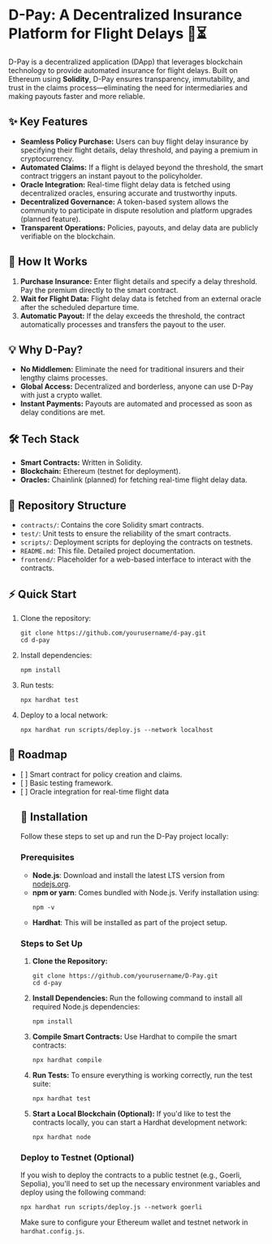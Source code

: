 <h1>D-Pay: A Decentralized Insurance Platform for Flight Delays 🛫⏳</h1>

<p>
  D-Pay is a decentralized application (DApp) that leverages blockchain technology 
  to provide automated insurance for flight delays. Built on Ethereum using 
  <strong>Solidity</strong>, D-Pay ensures transparency, immutability, and trust 
  in the claims process—eliminating the need for intermediaries and making payouts 
  faster and more reliable.
</p>

<h2>✨ Key Features</h2>
<ul>
  <li><strong>Seamless Policy Purchase:</strong> Users can buy flight delay insurance by specifying their flight details, delay threshold, and paying a premium in cryptocurrency.</li>
  <li><strong>Automated Claims:</strong> If a flight is delayed beyond the threshold, the smart contract triggers an instant payout to the policyholder.</li>
  <li><strong>Oracle Integration:</strong> Real-time flight delay data is fetched using decentralized oracles, ensuring accurate and trustworthy inputs.</li>
  <li><strong>Decentralized Governance:</strong> A token-based system allows the community to participate in dispute resolution and platform upgrades (planned feature).</li>
  <li><strong>Transparent Operations:</strong> Policies, payouts, and delay data are publicly verifiable on the blockchain.</li>
</ul>

<h2>🚀 How It Works</h2>
<ol>
  <li><strong>Purchase Insurance:</strong> Enter flight details and specify a delay threshold. Pay the premium directly to the smart contract.</li>
  <li><strong>Wait for Flight Data:</strong> Flight delay data is fetched from an external oracle after the scheduled departure time.</li>
  <li><strong>Automatic Payout:</strong> If the delay exceeds the threshold, the contract automatically processes and transfers the payout to the user.</li>
</ol>

<h2>💡 Why D-Pay?</h2>
<ul>
  <li><strong>No Middlemen:</strong> Eliminate the need for traditional insurers and their lengthy claims processes.</li>
  <li><strong>Global Access:</strong> Decentralized and borderless, anyone can use D-Pay with just a crypto wallet.</li>
  <li><strong>Instant Payments:</strong> Payouts are automated and processed as soon as delay conditions are met.</li>
</ul>

<h2>🛠️ Tech Stack</h2>
<ul>
  <li><strong>Smart Contracts:</strong> Written in Solidity.</li>
  <li><strong>Blockchain:</strong> Ethereum (testnet for deployment).</li>
  <li><strong>Oracles:</strong> Chainlink (planned) for fetching real-time flight delay data.</li>
</ul>

<h2>📂 Repository Structure</h2>
<ul>
  <li><code>contracts/</code>: Contains the core Solidity smart contracts.</li>
  <li><code>test/</code>: Unit tests to ensure the reliability of the smart contracts.</li>
  <li><code>scripts/</code>: Deployment scripts for deploying the contracts on testnets.</li>
  <li><code>README.md</code>: This file. Detailed project documentation.</li>
  <li><code>frontend/</code>: Placeholder for a web-based interface to interact with the contracts.</li>
</ul>

<h2>⚡ Quick Start</h2>
<ol>
  <li>Clone the repository:
    <pre><code>git clone https://github.com/yourusername/d-pay.git
cd d-pay</code></pre>
  </li>
  <li>Install dependencies:
    <pre><code>npm install</code></pre>
  </li>
  <li>Run tests:
    <pre><code>npx hardhat test</code></pre>
  </li>
  <li>Deploy to a local network:
    <pre><code>npx hardhat run scripts/deploy.js --network localhost</code></pre>
  </li>
</ol>

<h2>🚧 Roadmap</h2>
<ul>
  <li>[ ] Smart contract for policy creation and claims.</li>
  <li>[ ] Basic testing framework.</li>
  <li>[ ] Oracle integration for real-time flight data

<h2>🚀 Installation</h2>

<p>Follow these steps to set up and run the D-Pay project locally:</p>

<h3>Prerequisites</h3>
<ul>
  <li><strong>Node.js</strong>: Download and install the latest LTS version from <a href="https://nodejs.org">nodejs.org</a>.</li>
  <li><strong>npm or yarn</strong>: Comes bundled with Node.js. Verify installation using:
    <pre><code>npm -v</code></pre>
  </li>
  <li><strong>Hardhat</strong>: This will be installed as part of the project setup.</li>
</ul>

<h3>Steps to Set Up</h3>
<ol>
  <li><strong>Clone the Repository:</strong>
    <pre><code>git clone https://github.com/yourusername/D-Pay.git
cd d-pay</code></pre>
  </li>
  <li><strong>Install Dependencies:</strong>
    Run the following command to install all required Node.js dependencies:
    <pre><code>npm install</code></pre>
  </li>
  <li><strong>Compile Smart Contracts:</strong>
    Use Hardhat to compile the smart contracts:
    <pre><code>npx hardhat compile</code></pre>
  </li>
  <li><strong>Run Tests:</strong>
    To ensure everything is working correctly, run the test suite:
    <pre><code>npx hardhat test</code></pre>
  </li>
  <li><strong>Start a Local Blockchain (Optional):</strong>
    If you'd like to test the contracts locally, you can start a Hardhat development network:
    <pre><code>npx hardhat node</code></pre>
  </li>
</ol>

<h3>Deploy to Testnet (Optional)</h3>
<p>If you wish to deploy the contracts to a public testnet (e.g., Goerli, Sepolia), you'll need to set up the necessary environment variables and deploy using the following command:</p>
<pre><code>npx hardhat run scripts/deploy.js --network goerli</code></pre>

<p>Make sure to configure your Ethereum wallet and testnet network in <code>hardhat.config.js</code>.</p>
